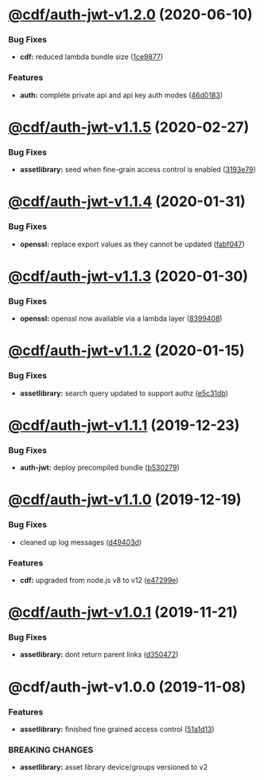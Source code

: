 # [@cdf/auth-jwt-v1.2.0](https://git-codecommit.us-west-2.amazonaws.com/v1/repos/cdf-core/compare/@cdf/auth-jwt-v1.1.5...@cdf/auth-jwt-v1.2.0) (2020-06-10)


### Bug Fixes

* **cdf:** reduced lambda bundle size ([1ce9877](https://git-codecommit.us-west-2.amazonaws.com/v1/repos/cdf-core/commit/1ce9877878831dac78b00ddbc5589cadead19d53))


### Features

* **auth:** complete private api and api key auth modes ([46d0183](https://git-codecommit.us-west-2.amazonaws.com/v1/repos/cdf-core/commit/46d0183e779e21a7ad39e879481b369bec2d060f))

# [@cdf/auth-jwt-v1.1.5](https://git-codecommit.us-west-2.amazonaws.com/v1/repos/cdf-core/compare/@cdf/auth-jwt-v1.1.4...@cdf/auth-jwt-v1.1.5) (2020-02-27)


### Bug Fixes

* **assetlibrary:** seed when fine-grain access control is enabled ([3193e79](https://git-codecommit.us-west-2.amazonaws.com/v1/repos/cdf-core/commit/3193e7922e5ba923705b8f5dccb86873819b37fa))

# [@cdf/auth-jwt-v1.1.4](https://git-codecommit.us-west-2.amazonaws.com/v1/repos/cdf-core/compare/@cdf/auth-jwt-v1.1.3...@cdf/auth-jwt-v1.1.4) (2020-01-31)


### Bug Fixes

* **openssl:** replace export values as they cannot be updated ([fabf047](https://git-codecommit.us-west-2.amazonaws.com/v1/repos/cdf-core/commit/fabf047016b3c57b3bf56108fc9a6ce9fbeb44e5))

# [@cdf/auth-jwt-v1.1.3](https://git-codecommit.us-west-2.amazonaws.com/v1/repos/cdf-core/compare/@cdf/auth-jwt-v1.1.2...@cdf/auth-jwt-v1.1.3) (2020-01-30)


### Bug Fixes

* **openssl:** openssl now available via a lambda layer ([8399408](https://git-codecommit.us-west-2.amazonaws.com/v1/repos/cdf-core/commit/8399408649b2a8f3074500c1ae43844dd3f5147a))

# [@cdf/auth-jwt-v1.1.2](https://git-codecommit.us-west-2.amazonaws.com/v1/repos/cdf-core/compare/@cdf/auth-jwt-v1.1.1...@cdf/auth-jwt-v1.1.2) (2020-01-15)


### Bug Fixes

* **assetlibrary:** search query updated to support authz ([e5c31db](https://git-codecommit.us-west-2.amazonaws.com/v1/repos/cdf-core/commit/e5c31db609841406d98733e62e3ed93073ffbb1f))

# [@cdf/auth-jwt-v1.1.1](https://git-codecommit.us-west-2.amazonaws.com/v1/repos/cdf-core/compare/@cdf/auth-jwt-v1.1.0...@cdf/auth-jwt-v1.1.1) (2019-12-23)


### Bug Fixes

* **auth-jwt:** deploy precompiled bundle ([b530279](https://git-codecommit.us-west-2.amazonaws.com/v1/repos/cdf-core/commit/b530279b4bde288bd14b40736c6cb2f61756c319))

# [@cdf/auth-jwt-v1.1.0](https://git-codecommit.us-west-2.amazonaws.com/v1/repos/cdf-core/compare/@cdf/auth-jwt-v1.0.1...@cdf/auth-jwt-v1.1.0) (2019-12-19)


### Bug Fixes

* cleaned up log messages ([d49403d](https://git-codecommit.us-west-2.amazonaws.com/v1/repos/cdf-core/commit/d49403d11f3f73ea8c5ce061bfa790ec40cd8c13))


### Features

* **cdf:** upgraded from node.js v8 to v12 ([e47299e](https://git-codecommit.us-west-2.amazonaws.com/v1/repos/cdf-core/commit/e47299ee399acf6554a0845048c4fed99251c2b1))

# [@cdf/auth-jwt-v1.0.1](https://git-codecommit.us-west-2.amazonaws.com/v1/repos/cdf-core/compare/@cdf/auth-jwt-v1.0.0...@cdf/auth-jwt-v1.0.1) (2019-11-21)


### Bug Fixes

* **assetlibrary:** dont return parent links ([d350472](https://git-codecommit.us-west-2.amazonaws.com/v1/repos/cdf-core/commit/d350472aafc0b61495ed7ed17ba05a8aa28adc06))

# @cdf/auth-jwt-v1.0.0 (2019-11-08)


### Features

* **assetlibrary:** finished fine grained access control ([51a1d13](https://git-codecommit.us-west-2.amazonaws.com/v1/repos/cdf-core/commit/51a1d134ec48be2d62edc575998752ff866230bf))


### BREAKING CHANGES

* **assetlibrary:** asset library device/groups versioned to v2
